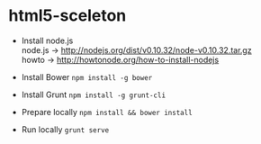 html5-sceleton
==============

* Install node.js <br>
  node.js -> http://nodejs.org/dist/v0.10.32/node-v0.10.32.tar.gz <br>
  howto -> http://howtonode.org/how-to-install-nodejs

* Install Bower 
  `npm install -g bower`

* Install Grunt 
  `npm install -g grunt-cli`
  
* Prepare locally 
  `npm install && bower install`
  
* Run locally 
  `grunt serve`